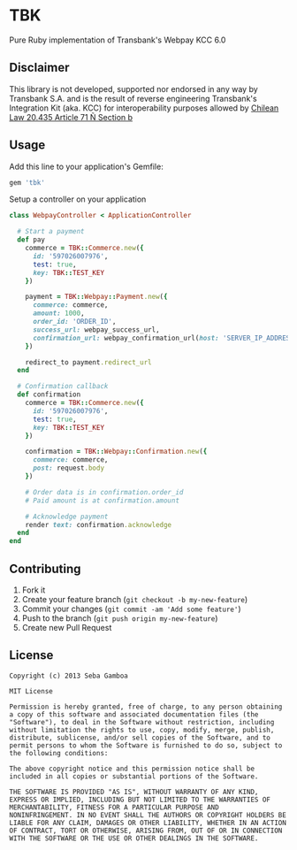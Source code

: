 # TBK

Pure Ruby implementation of Transbank's Webpay KCC 6.0

## Disclaimer

This library is not developed, supported nor endorsed in any way by Transbank S.A.
and is the result of reverse engineering Transbank's Integration Kit (aka. KCC)
for interoperability purposes allowed by
[Chilean Law 20.435 Article 71 Ñ Section b](http://www.leychile.cl/Navegar?idNorma=1012827)

## Usage

Add this line to your application's Gemfile:

```ruby
gem 'tbk'
```

Setup a controller on your application

```ruby
class WebpayController < ApplicationController

  # Start a payment
  def pay
    commerce = TBK::Commerce.new({
      id: '597026007976',
      test: true,
      key: TBK::TEST_KEY
    })

    payment = TBK::Webpay::Payment.new({
      commerce: commerce,
      amount: 1000,
      order_id: 'ORDER_ID',
      success_url: webpay_success_url,
      confirmation_url: webpay_confirmation_url(host: 'SERVER_IP_ADDRESS')
    })

    redirect_to payment.redirect_url
  end

  # Confirmation callback
  def confirmation
    commerce = TBK::Commerce.new({
      id: '597026007976',
      test: true,
      key: TBK::TEST_KEY
    })

    confirmation = TBK::Webpay::Confirmation.new({
      commerce: commerce,
      post: request.body
    })

    # Order data is in confirmation.order_id
    # Paid amount is at confirmation.amount

    # Acknowledge payment
    render text: confirmation.acknowledge
  end
end
```

## Contributing

1. Fork it
2. Create your feature branch (`git checkout -b my-new-feature`)
3. Commit your changes (`git commit -am 'Add some feature'`)
4. Push to the branch (`git push origin my-new-feature`)
5. Create new Pull Request

## License

```
Copyright (c) 2013 Seba Gamboa

MIT License

Permission is hereby granted, free of charge, to any person obtaining
a copy of this software and associated documentation files (the
"Software"), to deal in the Software without restriction, including
without limitation the rights to use, copy, modify, merge, publish,
distribute, sublicense, and/or sell copies of the Software, and to
permit persons to whom the Software is furnished to do so, subject to
the following conditions:

The above copyright notice and this permission notice shall be
included in all copies or substantial portions of the Software.

THE SOFTWARE IS PROVIDED "AS IS", WITHOUT WARRANTY OF ANY KIND,
EXPRESS OR IMPLIED, INCLUDING BUT NOT LIMITED TO THE WARRANTIES OF
MERCHANTABILITY, FITNESS FOR A PARTICULAR PURPOSE AND
NONINFRINGEMENT. IN NO EVENT SHALL THE AUTHORS OR COPYRIGHT HOLDERS BE
LIABLE FOR ANY CLAIM, DAMAGES OR OTHER LIABILITY, WHETHER IN AN ACTION
OF CONTRACT, TORT OR OTHERWISE, ARISING FROM, OUT OF OR IN CONNECTION
WITH THE SOFTWARE OR THE USE OR OTHER DEALINGS IN THE SOFTWARE.
```
